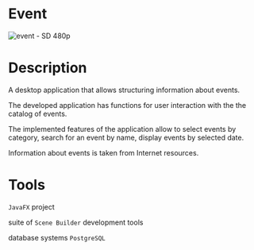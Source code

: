 # Event

![event - SD 480p](https://github.com/aakulovaa/levent/assets/152773831/11d15584-2121-414b-97ed-c21bd9427f35)

# Description

A desktop application that allows structuring information about events. 

The developed application has functions for user interaction with the the catalog of events. 

The implemented features of the application allow to select events by category, search for an event by name, display events by selected date. 

Information about events is taken from Internet resources.

# Tools

`JavaFX` project

suite of `Scene Builder` development tools

database systems `PostgreSQL`
